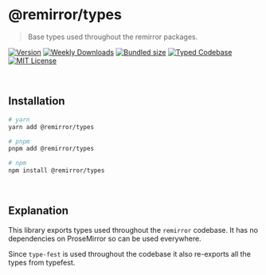 # @remirror/types

> Base types used throughout the remirror packages.

[![Version][version]][npm] [![Weekly Downloads][downloads-badge]][npm] [![Bundled size][size-badge]][size] [![Typed Codebase][typescript]](#) [![MIT License][license]](#)

[version]: https://flat.badgen.net/npm/v/@remirror/types
[npm]: https://npmjs.com/package/@remirror/types
[license]: https://flat.badgen.net/badge/license/MIT/purple
[size]: https://bundlephobia.com/result?p=@remirror/types
[size-badge]: https://flat.badgen.net/bundlephobia/minzip/@remirror/types
[typescript]: https://flat.badgen.net/badge/icon/TypeScript?icon=typescript&label
[downloads-badge]: https://badgen.net/npm/dw/@remirror/types/red?icon=npm

<br />

## Installation

```bash
# yarn
yarn add @remirror/types

# pnpm
pnpm add @remirror/types

# npm
npm install @remirror/types
```

<br />

## Explanation

This library exports types used throughout the `remirror` codebase. It has no dependencies on ProseMirror so can be used everywhere.

Since `type-fest` is used throughout the codebase it also re-exports all the types from typefest.
